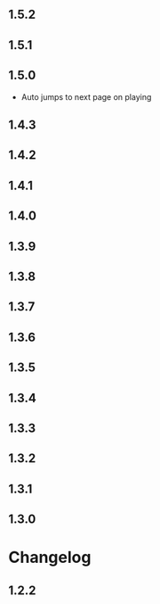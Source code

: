 ## 1.5.2




## 1.5.1




## 1.5.0

 - Auto jumps to next page on playing


## 1.4.3




## 1.4.2




## 1.4.1




## 1.4.0




## 1.3.9




## 1.3.8




## 1.3.7




## 1.3.6




## 1.3.5




## 1.3.4




## 1.3.3




## 1.3.2




## 1.3.1




## 1.3.0




# Changelog

## 1.2.2



